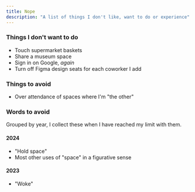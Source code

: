 ```yaml
---
title: Nope
description: "A list of things I don't like, want to do or experience"
---
```

### Things I don't want to do
- Touch supermarket baskets
- Share a museum space
- Sign in on Google, _again_
- Turn off Figma design seats for each coworker I add

### Things to avoid
- Over attendance of spaces where I'm "the other"

### Words to avoid
Grouped by year, I collect these when I have reached my limit with them.
#### 2024
- "Hold space"
- Most other uses of "space" in a figurative sense

#### 2023
- "Woke"